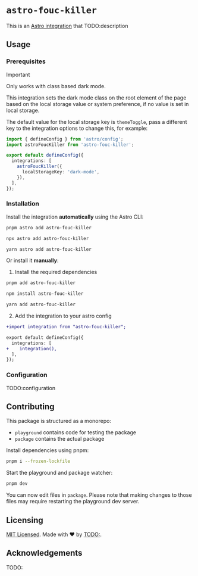 # `astro-fouc-killer`

This is an [Astro integration](https://docs.astro.build/en/guides/integrations-guide/) that TODO:description

## Usage

### Prerequisites
>[!IMPORTANT]
Only works with class based dark mode. 

This integration sets the dark mode class on the root element of the page based on the local storage value or system preference, if no value is set in local storage.

The default value for the local storage key is `themeToggle`, pass a different key to the integration options to change this, for example:

```ts
import { defineConfig } from 'astro/config';
import astroFoucKiller from 'astro-fouc-killer';

export default defineConfig({
  integrations: [
    astroFoucKiller({
      localStorageKey: 'dark-mode',
    }),
  ],
}); 
```

### Installation

Install the integration **automatically** using the Astro CLI:

```bash
pnpm astro add astro-fouc-killer
```

```bash
npx astro add astro-fouc-killer
```

```bash
yarn astro add astro-fouc-killer
```

Or install it **manually**:

1. Install the required dependencies

```bash
pnpm add astro-fouc-killer
```

```bash
npm install astro-fouc-killer
```

```bash
yarn add astro-fouc-killer
```

2. Add the integration to your astro config

```diff
+import integration from "astro-fouc-killer";

export default defineConfig({
  integrations: [
+    integration(),
  ],
});
```

### Configuration

TODO:configuration

## Contributing

This package is structured as a monorepo:

- `playground` contains code for testing the package
- `package` contains the actual package

Install dependencies using pnpm: 

```bash
pnpm i --frozen-lockfile
```

Start the playground and package watcher:

```bash
pnpm dev
```

You can now edit files in `package`. Please note that making changes to those files may require restarting the playground dev server.

## Licensing

[MIT Licensed](https://github.com/TODO:/blob/main/LICENSE). Made with ❤️ by [TODO:](https://github.com/TODO:).

## Acknowledgements

TODO:
